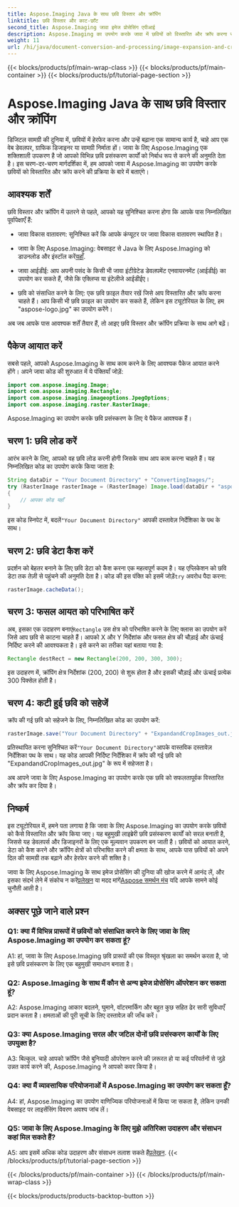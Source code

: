 ```yaml
---
title: Aspose.Imaging Java के साथ छवि विस्तार और क्रॉपिंग
linktitle: छवि विस्तार और काट-छाँट
second_title: Aspose.Imaging जावा इमेज प्रोसेसिंग एपीआई
description: Aspose.Imaging का उपयोग करके जावा में छवियों को विस्तारित और क्रॉप करना सीखें। इस चरण-दर-चरण मार्गदर्शिका के साथ अपने छवि प्रसंस्करण कौशल को बढ़ाएं।
weight: 11
url: /hi/java/document-conversion-and-processing/image-expansion-and-cropping/
---
```


{{< blocks/products/pf/main-wrap-class >}}
{{< blocks/products/pf/main-container >}}
{{< blocks/products/pf/tutorial-page-section >}}

# Aspose.Imaging Java के साथ छवि विस्तार और क्रॉपिंग

डिजिटल सामग्री की दुनिया में, छवियों में हेरफेर करना और उन्हें बढ़ाना एक सामान्य कार्य है, चाहे आप एक वेब डेवलपर, ग्राफिक डिजाइनर या सामग्री निर्माता हों। जावा के लिए Aspose.Imaging एक शक्तिशाली उपकरण है जो आपको विभिन्न छवि प्रसंस्करण कार्यों को निर्बाध रूप से करने की अनुमति देता है। इस चरण-दर-चरण मार्गदर्शिका में, हम आपको जावा में Aspose.Imaging का उपयोग करके छवियों को विस्तारित और क्रॉप करने की प्रक्रिया के बारे में बताएंगे।

## आवश्यक शर्तें

छवि विस्तार और क्रॉपिंग में उतरने से पहले, आपको यह सुनिश्चित करना होगा कि आपके पास निम्नलिखित पूर्वापेक्षाएँ हैं:

- जावा विकास वातावरण: सुनिश्चित करें कि आपके कंप्यूटर पर जावा विकास वातावरण स्थापित है।

-  जावा के लिए Aspose.Imaging: वेबसाइट से Java के लिए Aspose.Imaging को डाउनलोड और इंस्टॉल करें[यहाँ](https://releases.aspose.com/imaging/java/).

- जावा आईडीई: आप अपनी पसंद के किसी भी जावा इंटीग्रेटेड डेवलपमेंट एनवायरनमेंट (आईडीई) का उपयोग कर सकते हैं, जैसे कि एक्लिप्स या इंटेलीजे आईडीईए।

- छवि को संसाधित करने के लिए: एक छवि फ़ाइल तैयार रखें जिसे आप विस्तारित और क्रॉप करना चाहते हैं। आप किसी भी छवि फ़ाइल का उपयोग कर सकते हैं, लेकिन इस ट्यूटोरियल के लिए, हम "aspose-logo.jpg" का उपयोग करेंगे।

अब जब आपके पास आवश्यक शर्तें तैयार हैं, तो आइए छवि विस्तार और क्रॉपिंग प्रक्रिया के साथ आगे बढ़ें।

## पैकेज आयात करें

सबसे पहले, आपको Aspose.Imaging के साथ काम करने के लिए आवश्यक पैकेज आयात करने होंगे। अपने जावा कोड की शुरुआत में ये पंक्तियाँ जोड़ें:

```java
import com.aspose.imaging.Image;
import com.aspose.imaging.Rectangle;
import com.aspose.imaging.imageoptions.JpegOptions;
import com.aspose.imaging.raster.RasterImage;
```

Aspose.Imaging का उपयोग करके छवि प्रसंस्करण के लिए ये पैकेज आवश्यक हैं।

## चरण 1: छवि लोड करें

आरंभ करने के लिए, आपको वह छवि लोड करनी होगी जिसके साथ आप काम करना चाहते हैं। यह निम्नलिखित कोड का उपयोग करके किया जाता है:

```java
String dataDir = "Your Document Directory" + "ConvertingImages/";
try (RasterImage rasterImage = (RasterImage) Image.load(dataDir + "aspose-logo.jpg"))
{
    // आपका कोड यहाँ
}
```

 इस कोड स्निपेट में, बदलें`"Your Document Directory"` आपकी दस्तावेज़ निर्देशिका के पथ के साथ।

## चरण 2: छवि डेटा कैश करें

 प्रदर्शन को बेहतर बनाने के लिए छवि डेटा को कैश करना एक महत्वपूर्ण कदम है। यह एप्लिकेशन को छवि डेटा तक तेज़ी से पहुंचने की अनुमति देता है। कोड की इस पंक्ति को इसमें जोड़ें`try` अवरोध पैदा करना:

```java
rasterImage.cacheData();
```

## चरण 3: फसल आयत को परिभाषित करें

 अब, इसका एक उदाहरण बनाएं`Rectangle` उस क्षेत्र को परिभाषित करने के लिए क्लास का उपयोग करें जिसे आप छवि से काटना चाहते हैं। आपको X और Y निर्देशांक और फसल क्षेत्र की चौड़ाई और ऊंचाई निर्दिष्ट करने की आवश्यकता है। इसे करने का तरीका यहां बताया गया है:

```java
Rectangle destRect = new Rectangle(200, 200, 300, 300);
```

इस उदाहरण में, क्रॉपिंग क्षेत्र निर्देशांक (200, 200) से शुरू होता है और इसकी चौड़ाई और ऊंचाई प्रत्येक 300 पिक्सेल होती है।

## चरण 4: कटी हुई छवि को सहेजें

क्रॉप की गई छवि को सहेजने के लिए, निम्नलिखित कोड का उपयोग करें:

```java
rasterImage.save("Your Document Directory" + "ExpandandCropImages_out.jpg", new JpegOptions(), destRect);
```

 प्रतिस्थापित करना सुनिश्चित करें`"Your Document Directory"`आपके वास्तविक दस्तावेज़ निर्देशिका पथ के साथ। यह कोड आपकी निर्दिष्ट निर्देशिका में क्रॉप की गई छवि को "ExpandandCropImages_out.jpg" के रूप में सहेजता है।

अब आपने जावा के लिए Aspose.Imaging का उपयोग करके एक छवि को सफलतापूर्वक विस्तारित और क्रॉप कर दिया है।

## निष्कर्ष

इस ट्यूटोरियल में, हमने पता लगाया है कि जावा के लिए Aspose.Imaging का उपयोग करके छवियों को कैसे विस्तारित और क्रॉप किया जाए। यह बहुमुखी लाइब्रेरी छवि प्रसंस्करण कार्यों को सरल बनाती है, जिससे यह डेवलपर्स और डिजाइनरों के लिए एक मूल्यवान उपकरण बन जाती है। छवियों को आयात करने, डेटा को कैश करने और क्रॉपिंग क्षेत्रों को परिभाषित करने की क्षमता के साथ, आपके पास छवियों को अपने दिल की सामग्री तक बढ़ाने और हेरफेर करने की शक्ति है।

 जावा के लिए Aspose.Imaging के साथ इमेज प्रोसेसिंग की दुनिया की खोज करने में आनंद लें, और इसका संदर्भ लेने में संकोच न करें[प्रलेखन](https://reference.aspose.com/imaging/java/) या मदद मांगें[Aspose समर्थन मंच](https://forum.aspose.com/) यदि आपके सामने कोई चुनौती आती है।

## अक्सर पूछे जाने वाले प्रश्न

### Q1: क्या मैं विभिन्न प्रारूपों में छवियों को संसाधित करने के लिए जावा के लिए Aspose.Imaging का उपयोग कर सकता हूं?

A1: हां, जावा के लिए Aspose.Imaging छवि प्रारूपों की एक विस्तृत श्रृंखला का समर्थन करता है, जो इसे छवि प्रसंस्करण के लिए एक बहुमुखी समाधान बनाता है।

### Q2: Aspose.Imaging के साथ मैं कौन से अन्य इमेज प्रोसेसिंग ऑपरेशन कर सकता हूं?

A2: Aspose.Imaging आकार बदलने, घुमाने, वॉटरमार्किंग और बहुत कुछ सहित ढेर सारी सुविधाएँ प्रदान करता है। क्षमताओं की पूरी सूची के लिए दस्तावेज़ की जाँच करें।

### Q3: क्या Aspose.Imaging सरल और जटिल दोनों छवि प्रसंस्करण कार्यों के लिए उपयुक्त है?

A3: बिल्कुल. चाहे आपको क्रॉपिंग जैसे बुनियादी ऑपरेशन करने की ज़रूरत हो या कई परिवर्तनों से जुड़े उन्नत कार्य करने की, Aspose.Imaging ने आपको कवर किया है।

### Q4: क्या मैं व्यावसायिक परियोजनाओं में Aspose.Imaging का उपयोग कर सकता हूँ?

A4: हां, Aspose.Imaging का उपयोग वाणिज्यिक परियोजनाओं में किया जा सकता है, लेकिन उनकी वेबसाइट पर लाइसेंसिंग विवरण अवश्य जांच लें।

### Q5: जावा के लिए Aspose.Imaging के लिए मुझे अतिरिक्त उदाहरण और संसाधन कहां मिल सकते हैं?

 A5: आप इसमें अधिक कोड उदाहरण और संसाधन तलाश सकते हैं[प्रलेखन](https://reference.aspose.com/imaging/java/).
{{< /blocks/products/pf/tutorial-page-section >}}

{{< /blocks/products/pf/main-container >}}
{{< /blocks/products/pf/main-wrap-class >}}

{{< blocks/products/products-backtop-button >}}
